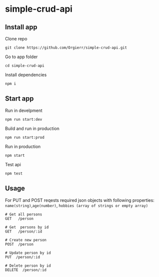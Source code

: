 # simple-crud-api

## Install app

Clone repo

```
git clone https://github.com/Orgierr/simple-crud-api.git
```

Go to app folder

```
cd simple-crud-api
```

Install dependencies

```
npm i
```

## Start app

Run in develpment

```
npm run start:dev
```

Build and run in production

```
npm run start:prod
```

Run in production

```
npm start
```

Test api

```
npm test
```

## Usage

For PUT and POST reqests required json objects with following properties: `name(string)`,`age(number)`, `hobbies (array of strings or empty array)`

```
# Get all persons
GET   /person

# Get  persons by id
GET   /person/:id

# Create new person
POST  /person

# Update person by id
PUT  /person/:id

# Delete person by id
DELETE  /person/:id

```
